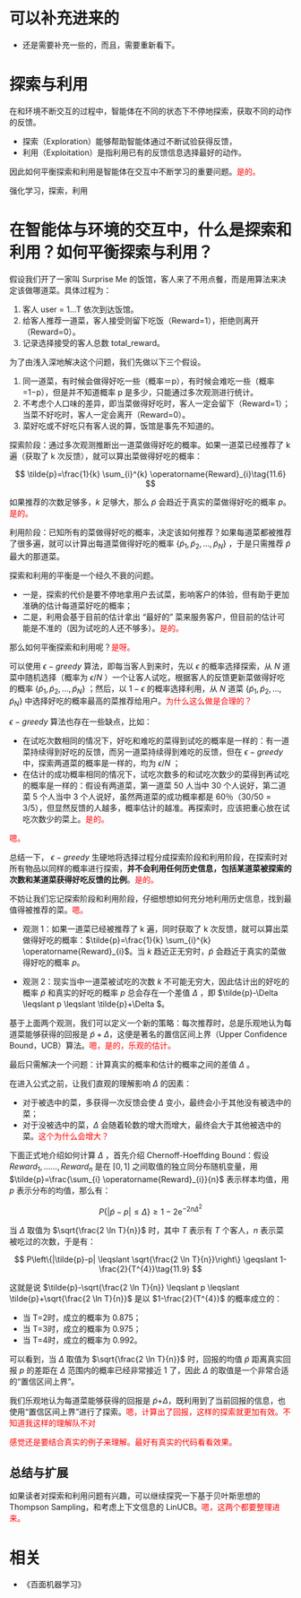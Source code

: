 
# 可以补充进来的

- 还是需要补充一些的，而且，需要重新看下。

# 探索与利用

在和环境不断交互的过程中，智能体在不同的状态下不停地探索，获取不同的动作的反馈。

- 探索（Exploration）能够帮助智能体通过不断试验获得反馈，
- 利用（Exploitation）是指利用已有的反馈信息选择最好的动作。

因此如何平衡探索和利用是智能体在交互中不断学习的重要问题。<span style="color:red;">是的。</span>


强化学习，探索，利用

# 在智能体与环境的交互中，什么是探索和利用？如何平衡探索与利用？


假设我们开了一家叫 Surprise Me 的饭馆，客人来了不用点餐，而是用算法来决定该做哪道菜。具体过程为：

1. 客人 user = 1...T 依次到达饭馆。
2. 给客人推荐一道菜，客人接受则留下吃饭（Reward=1），拒绝则离开（Reward=0）。
3. 记录选择接受的客人总数 total_reward。

为了由浅入深地解决这个问题，我们先做以下三个假设。

1. 同一道菜，有时候会做得好吃一些（概率＝p），有时候会难吃一些（概率=1−p），但是并不知道概率 p 是多少，只能通过多次观测进行统计。
2. 不考虑个人口味的差异，即当菜做得好吃时，客人一定会留下（Reward=1）；当菜不好吃时，客人一定会离开（Reward=0）。
3. 菜好吃或不好吃只有客人说的算，饭馆是事先不知道的。


探索阶段：通过多次观测推断出一道菜做得好吃的概率。如果一道菜已经推荐了 k 遍（获取了 k 次反馈），就可以算出菜做得好吃的概率：

$$
\tilde{p}=\frac{1}{k} \sum_{i}^{k} \operatorname{Reward}_{i}\tag{11.6}
$$

如果推荐的次数足够多，$k$ 足够大，那么 $\tilde{p}$ 会趋近于真实的菜做得好吃的概率 $p$。<span style="color:red;">是的。</span>

利用阶段：已知所有的菜做得好吃的概率，决定该如何推荐？如果每道菜都被推荐了很多遍，就可以计算出每道菜做得好吃的概率 $\left\{\tilde{p}_{1}, \tilde{p}_{2}, \ldots, \tilde{p}_{N}\right\}$ ，于是只需推荐 $\tilde{p}$ 最大的那道菜。

探索和利用的平衡是一个经久不衰的问题。

- 一是，探索的代价是要不停地拿用户去试菜，影响客户的体验，但有助于更加准确的估计每道菜好吃的概率；
- 二是，利用会基于目前的估计拿出 “最好的” 菜来服务客户，但目前的估计可能是不准的（因为试吃的人还不够多）。<span style="color:red;">是的。</span>

那么如何平衡探索和利用呢？<span style="color:red;">是呀。</span>

可以使用 $\epsilon-greedy$ 算法，即每当客人到来时，先以 $\epsilon$ 的概率选择探索，从 $N$ 道菜中随机选择（概率为 $\epsilon/N$ ）一个让客人试吃，根据客人的反馈更新菜做得好吃的概率 $\left\{\tilde{p}_{1}, \tilde{p}_{2}, \ldots, \tilde{p}_{N}\right\}$ ；然后，以 $1-\epsilon$ 的概率选择利用，从 $N$ 道菜 $\left\{\tilde{p}_{1}, \tilde{p}_{2}, \ldots, \tilde{p}_{N}\right\}$ 中选择好吃的概率最高的菜推荐给用户。<span style="color:red;">为什么这么做是合理的？</span>




 $\epsilon-greedy$  算法也存在一些缺点，比如：

 - 在试吃次数相同的情况下，好吃和难吃的菜得到试吃的概率是一样的：有一道菜持续得到好吃的反馈，而另一道菜持续得到难吃的反馈，但在 $\epsilon-greedy$ 中，探索两道菜的概率是一样的，均为 $\epsilon/N$ ；
 - 在估计的成功概率相同的情况下，试吃次数多的和试吃次数少的菜得到再试吃的概率是一样的：假设有两道菜，第一道菜 $50$ 人当中 $30$ 个人说好，第二道菜 $5$ 个人当中 $3$ 个人说好，虽然两道菜的成功概率都是 $60％$（$30/50 = 3/5$），但显然反馈的人越多，概率估计的越准。再探索时，应该把重心放在试吃次数少的菜上。<span style="color:red;">是的。</span>

<span style="color:red;">嗯。</span>

总结一下， $\epsilon-greedy$ 生硬地将选择过程分成探索阶段和利用阶段，在探索时对所有物品以同样的概率进行探索，**并不会利用任何历史信息，包括某道菜被探索的次数和某道菜获得好吃反馈的比例**。<span style="color:red;">是的。</span>

不妨让我们忘记探索阶段和利用阶段，仔细想想如何充分地利用历史信息，找到最值得被推荐的菜。<span style="color:red;">嗯。</span>


- 观测 1：如果一道菜已经被推荐了 k 遍，同时获取了 k 次反馈，就可以算出菜做得好吃的概率：$\tilde{p}=\frac{1}{k} \sum_{i}^{k} \operatorname{Reward}_{i}$。当 $k$ 趋近正无穷时，$\tilde{p}$ 会趋近于真实的菜做得好吃的概率 $p$。

- 观测 2：现实当中一道菜被试吃的次数 $k$ 不可能无穷大，因此估计出的好吃的概率 $\tilde{p}$ 和真实的好吃的概率 $p$ 总会存在一个差值 $\Delta$ ，即 $\tilde{p}-\Delta \leqslant p \leqslant \tilde{p}+\Delta $。

基于上面两个观测，我们可以定义一个新的策略：每次推荐时，总是乐观地认为每道菜能够获得的回报是 $\tilde{p}+ {\Delta}$，这便是著名的置信区间上界（Upper Confidence Bound，UCB）算法。<span style="color:red;">嗯，是的，乐观的估计。</span>

最后只需解决一个问题：计算真实的概率和估计的概率之间的差值 $\Delta$ 。

在进入公式之前，让我们直观的理解影响 $\Delta$ 的因素：

- 对于被选中的菜，多获得一次反馈会使 $\Delta$ 变小，最终会小于其他没有被选中的菜；
- 对于没被选中的菜，$\Delta$ 会随着轮数的增大而增大，最终会大于其他被选中的菜。<span style="color:red;">这个为什么会增大？</span>


下面正式地介绍如何计算 $\Delta$ ，首先介绍 Chernoff-Hoeffding Bound：假设 $Reward_{1}, \ldots \ldots,Reward_{n}$ 是在 $[0,1]$ 之间取值的独立同分布随机变量，用 $\tilde{p}=\frac{\sum_{i} \operatorname{Reward}_{i}}{n}$ 表示样本均值，用 $p$ 表示分布的均值，那么有：


$$
P\{|\tilde{p}-p| \leqslant \Delta\} \geqslant 1-2 \mathrm{e}^{-2 n \Delta^{2}}\tag{11.8}
$$


当 $\Delta$ 取值为 $\sqrt{\frac{2 \ln T}{n}}$ 时，其中 $T$ 表示有 $T$ 个客人，$n$ 表示菜被吃过的次数，于是有：


$$
P\left\{|\tilde{p}-p| \leqslant \sqrt{\frac{2 \ln T}{n}}\right\} \geqslant 1-\frac{2}{T^{4}}\tag{11.9}
$$



这就是说 $\tilde{p}-\sqrt{\frac{2 \ln T}{n}} \leqslant p \leqslant \tilde{p}+\sqrt{\frac{2 \ln T}{n}}$ 是以 $1-\frac{2}{T^{4}}$ 的概率成立的：

- 当 T=2时，成立的概率为 0.875；
- 当 T=3时，成立的概率为 0.975；
- 当 T=4时，成立的概率为 0.992。

可以看到，当 $\Delta$ 取值为 $\sqrt{\frac{2 \ln T}{n}}$ 时，回报的均值 $\tilde{p}$ 距离真实回报 $p$ 的差距在 $\Delta$ 范围内的概率已经非常接近 $1$ 了，因此 $\Delta$ 的取值是一个非常合适的“置信区间上界”。

我们乐观地认为每道菜能够获得的回报是 $\tilde{p}{+\Delta}$，既利用到了当前回报的信息，也使用“置信区间上界”进行了探索。<span style="color:red;">嗯，计算出了回报，这样的探索就更加有效。不知道我这样的理解队不对</span>

<span style="color:red;">感觉还是要结合真实的例子来理解。最好有真实的代码看看效果。</span>



## 总结与扩展

如果读者对探索和利用问题有兴趣，可以继续探究一下基于贝叶斯思想的 Thompson Sampling，和考虑上下文信息的 LinUCB。<span style="color:red;">嗯，这两个都要整理进来。</span>


# 相关

- 《百面机器学习》

